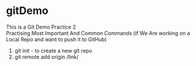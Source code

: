 # gitDemo
This is a Git Demo Practice 2
<br>
Practising Most Important And Common Commands (if We Are working on a Local Repo and want to push it to GitHub)
<br>
1. git init - to create a new git repo
2. git remote add origin /link/